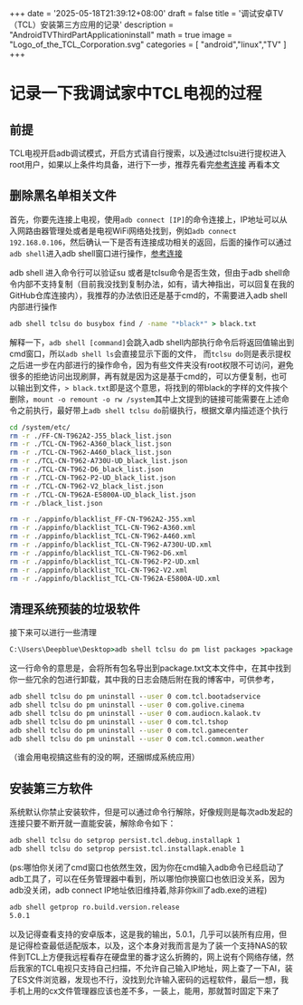 +++
date = '2025-05-18T21:39:12+08:00'
draft = false
title = '调试安卓TV（TCL）安装第三方应用的记录'
description = "AndroidTVThirdPartApplicationinstall"
math = true
image = "Logo_of_the_TCL_Corporation.svg"
categories = [
    "android","linux","TV"
]
+++

# 记录一下我调试家中TCL电视的过程

## 前提

TCL电视开启adb调试模式，开启方式请自行搜索，以及通过tclsu进行提权进入root用户，如果以上条件均具备，进行下一步，推荐先看完[参考连接](https://www.znds.com/tv-1204574-1-1.html) 再看本文

## 删除黑名单相关文件

首先，你要先连接上电视，使用`adb connect [IP]`的命令连接上，IP地址可以从入网路由器管理处或者是电视WiFi网络处找到，例如`adb connect 192.168.0.106`，然后确认一下是否有连接成功相关的返回，后面的操作可以通过`adb shell`进入adb shell窗口进行操作，[参考连接](https://www.znds.com/tv-1204574-1-1.html) 

adb shell 进入命令行可以验证su 或者是tclsu命令是否生效，但由于adb shell命令内部不支持复制（目前我没找到复制办法，如有，请大神指出，可以回复在我的GitHub仓库连接内），我推荐的办法依旧还是基于cmd的，不需要进入adb shell内部进行操作

``````cmd
adb shell tclsu do busybox find / -name "*black*" > black.txt
``````

解释一下，`adb shell [command]`会跳入adb shell内部执行命令后将返回值输出到cmd窗口，所以`adb shell ls`会直接显示下面的文件， 而`tclsu do`则是表示提权之后进一步在内部进行的操作命令，因为有些文件夹没有root权限不可访问，避免很多的拒绝访问出现刷屏，再有就是因为这是基于cmd的，可以方便复制，也可以输出到文件，`> black.txt`即是这个意思，将找到的带black的字样的文件挨个删除，`mount -o remount -o rw /system`其中上文提到的链接可能需要在上述命令之前执行，最好带上`adb shell tclsu do`前缀执行，根据文章内描述逐个执行

```bash
cd /system/etc/
rm -r ./FF-CN-T962A2-J55_black_list.json
rm -r ./TCL-CN-T962-A360_black_list.json
rm -r ./TCL-CN-T962-A460_black_list.json
rm -r ./TCL-CN-T962-A730U-UD_black_list.json
rm -r ./TCL-CN-T962-D6_black_list.json
rm -r ./TCL-CN-T962-P2-UD_black_list.json
rm -r ./TCL-CN-T962-V2_black_list.json
rm -r ./TCL-CN-T962A-E5800A-UD_black_list.json
rm -r ./black_list.json

rm -r ./appinfo/blacklist_FF-CN-T962A2-J55.xml
rm -r ./appinfo/blacklist_TCL-CN-T962-A360.xml
rm -r ./appinfo/blacklist_TCL-CN-T962-A460.xml
rm -r ./appinfo/blacklist_TCL-CN-T962-A730U-UD.xml
rm -r ./appinfo/blacklist_TCL-CN-T962-D6.xml
rm -r ./appinfo/blacklist_TCL-CN-T962-P2-UD.xml
rm -r ./appinfo/blacklist_TCL-CN-T962-V2.xml
rm -r ./appinfo/blacklist_TCL-CN-T962A-E5800A-UD.xml
```

## 清理系统预装的垃圾软件

接下来可以进行一些清理

```cmd
C:\Users\Deepblue\Desktop>adb shell tclsu do pm list packages >package.txt
```

这一行命令的意思是，会将所有包名导出到package.txt文本文件中，在其中找到你一些冗余的包进行卸载，其中我的日志会随后附在我的博客中，可供参考，

```cmd
adb shell tclsu do pm uninstall --user 0 com.tcl.bootadservice
adb shell tclsu do pm uninstall --user 0 com.golive.cinema
adb shell tclsu do pm uninstall --user 0 com.audiocn.kalaok.tv
adb shell tclsu do pm uninstall --user 0 com.tcl.tshop
adb shell tclsu do pm uninstall --user 0 com.tcl.gamecenter
adb shell tclsu do pm uninstall --user 0 com.tcl.common.weather
```

（谁会用电视搞这些有的没的啊，还捆绑成系统应用）

## 安装第三方软件

系统默认你禁止安装软件，但是可以通过命令行解除，好像规则是每次adb发起的连接只要不断开就一直能安装，解除命令如下：

```cmd
adb shell tclsu do setprop persist.tcl.debug.installapk 1
adb shell tclsu do setprop persist.tcl.installapk.enable 1
```

(ps:哪怕你关闭了cmd窗口也依然生效，因为你在cmd输入adb命令已经启动了adb工具了，可以在任务管理器中看到，所以哪怕你换窗口也依旧没关系，因为adb没关闭，adb connect IP地址依旧维持着,除非你kill了adb.exe的进程)

```cmd
adb shell getprop ro.build.version.release
5.0.1
```

以及记得查看支持的安卓版本，这是我的输出，5.0.1，几乎可以装所有应用，但是记得检查最低适配版本，以及，这个本身对我而言是为了装一个支持NAS的软件到TCL上方便我远程看存在硬盘里的番才这么折腾的，网上说有个网络存储，然后我家的TCL电视只支持自己扫描，不允许自己输入IP地址，网上查了一下AI，装了ES文件浏览器，发现也不行，没找到允许输入密码的远程软件，最后一想，我手机上用的cx文件管理器应该也差不多，一装上，能用，那就暂时固定下来了


